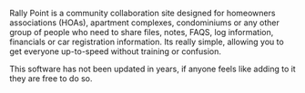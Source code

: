 Rally Point is a community collaboration site designed for homeowners associations (HOAs), apartment complexes, condominiums or any other group of people who need to share files, notes, FAQS, log information, financials or car registration information. Its really simple, allowing you to get everyone up-to-speed without training or confusion.

This software has not been updated in years, if anyone feels like adding to it they are free to do so.